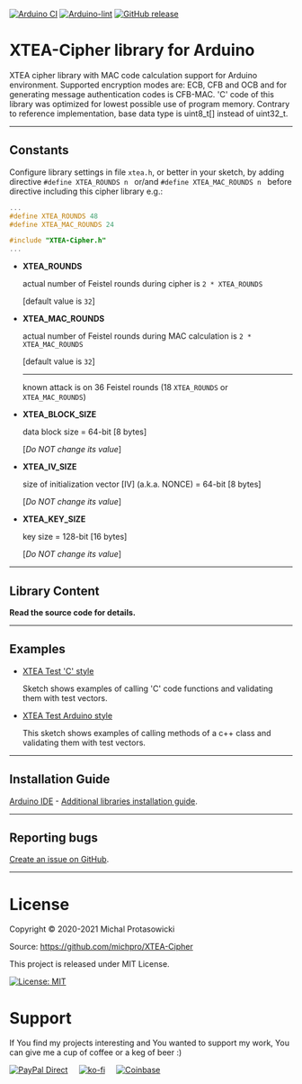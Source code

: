 [![Arduino CI](https://github.com/michpro/XTEA-Cipher/workflows/Arduino%20CI/badge.svg)](https://github.com/marketplace/actions/arduino_ci)
[![Arduino-lint](https://github.com/michpro/XTEA-Cipher/actions/workflows/arduino-lint.yml/badge.svg)](https://github.com/michpro/XTEA-Cipher/actions/workflows/arduino-lint.yml)
[![GitHub release](https://img.shields.io/github/v/release/michpro/XTEA-Cipher)](https://github.com/michpro/XTEA-Cipher/releases)

# XTEA-Cipher library for Arduino

XTEA cipher library with MAC code calculation support for Arduino environment. Supported encryption modes are: ECB, CFB and OCB and for generating message authentication codes is CFB-MAC. 'C' code of this library was optimized for lowest possible use of program memory. Contrary to reference implementation, base data type is uint8_t[] instead of uint32_t. 

---

## Constants

Configure library settings in file `xtea.h`, or better in your sketch, by adding directive `#define XTEA_ROUNDS n ` or/and `#define XTEA_MAC_ROUNDS n ` before directive including this cipher library e.g.:
```c
...
#define XTEA_ROUNDS 48
#define XTEA_MAC_ROUNDS 24

#include "XTEA-Cipher.h"
...
```

- **XTEA_ROUNDS**

  actual number of Feistel rounds during cipher is `2 * XTEA_ROUNDS`

  [default value is `32`]

- **XTEA_MAC_ROUNDS**
  
  actual number of Feistel rounds during MAC calculation is `2 * XTEA_MAC_ROUNDS`

  [default value is `32`]
  
  ---
  known attack is on 36 Feistel rounds (18 `XTEA_ROUNDS` or `XTEA_MAC_ROUNDS`)

- **XTEA_BLOCK_SIZE**
  
  data block size = 64-bit [8 bytes]

  [*Do NOT change its value*]

- **XTEA_IV_SIZE**
  
  size of initialization vector [IV] (a.k.a. NONCE) = 64-bit [8 bytes]

  [*Do NOT change its value*]

- **XTEA_KEY_SIZE**
  
  key size = 128-bit [16 bytes]

  [*Do NOT change its value*]

---

## Library Content

**Read the source code for details.**

---

## Examples

- [XTEA Test 'C' style](examples/XTEATest_C_style/XTEATest_C_style.ino)
  
  Sketch shows examples of calling 'C' code functions and validating them with test vectors.

- [XTEA Test Arduino style](examples/XTEATest_Arduino_style/XTEATest_Arduino_style.ino)
  
  This sketch shows examples of calling methods of a c++ class and validating them with test vectors.

---

## Installation Guide

[Arduino IDE](https://www.arduino.cc/en/Main/Software) -
[Additional libraries installation guide](https://www.arduino.cc/en/Guide/Libraries).

---

## Reporting bugs

[Create an issue on GitHub](https://github.com/michpro/XTEA-Cipher/issues).

---

# License
Copyright © 2020-2021 Michal Protasowicki

Source: https://github.com/michpro/XTEA-Cipher

This project is released under MIT License.

[![License: MIT](https://img.shields.io/badge/License-MIT-green.svg)](https://github.com/michpro/XTEA-Cipher/blob/master/LICENSE)

# Support
If You find my projects interesting and You wanted to support my work, You can give me a cup of coffee or a keg of beer :)

[![PayPal Direct](https://badgen.net/badge/icon/Support%20me%20by%20PayPal?icon=kofi&label&scale=1.5&color=blue)](https://www.paypal.me/michpro)&nbsp;&nbsp;&nbsp;&nbsp;&nbsp;[![ko-fi](https://badgen.net/badge/icon/Support%20me%20on%20Ko-fi?icon=kofi&label&scale=1.5&color=red)](https://ko-fi.com/F1F24CEW1)&nbsp;&nbsp;&nbsp;&nbsp;&nbsp;[![Coinbase](https://badgen.net/badge/icon/Support%20me%20with%20cryptocurrencies?icon=kofi&label&scale=1.5&color=blue)](https://commerce.coinbase.com/checkout/ec299320-cbed-475d-976e-fdf37c1ac3d0)
